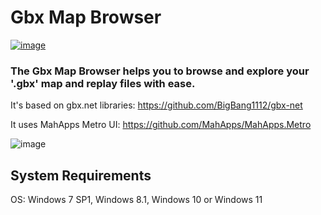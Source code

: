 # Gbx Map Browser
[![image](https://img.shields.io/github/v/release/ArkadySK/GbxMapBrowser?style=for-the-badge)](https://github.com/ArkadySK/GbxMapBrowser/releases/tag/v1.0.0)
<h3>The Gbx Map Browser helps you to browse and explore your '.gbx' map and replay files with ease.</h3>

It's based on gbx.net libraries: https://github.com/BigBang1112/gbx-net

It uses MahApps Metro UI: https://github.com/MahApps/MahApps.Metro

![image](https://user-images.githubusercontent.com/74670743/127771623-b0fdc188-bc2f-4c69-8ce1-6fd31d4f5d7a.png)


<h2>System Requirements</h2>

OS: Windows 7 SP1, Windows 8.1, Windows 10 or Windows 11
